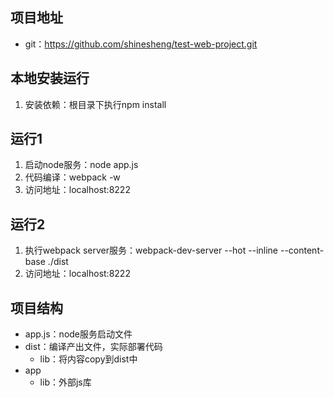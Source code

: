 ## 项目地址
- git：https://github.com/shinesheng/test-web-project.git


## 本地安装运行
1. 安装依赖：根目录下执行npm install

## 运行1
1. 启动node服务：node app.js
2. 代码编译：webpack -w
3. 访问地址：localhost:8222

## 运行2
1. 执行webpack server服务：webpack-dev-server --hot --inline --content-base ./dist
2. 访问地址：localhost:8222


## 项目结构
- app.js：node服务启动文件
- dist：编译产出文件，实际部署代码
    - lib：将内容copy到dist中
- app
    -  lib：外部js库

